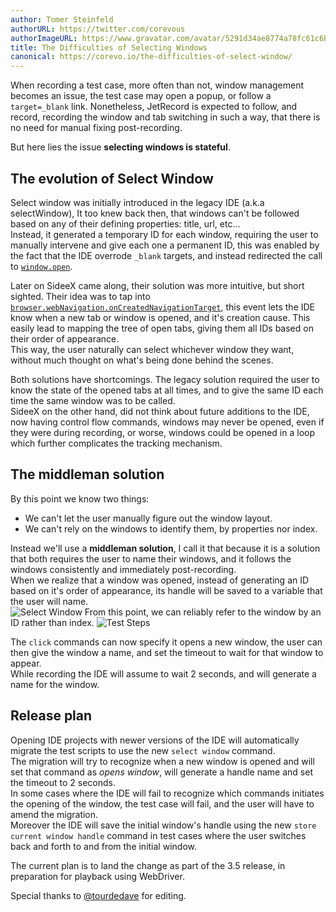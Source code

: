 ```yaml
---
author: Tomer Steinfeld
authorURL: https://twitter.com/corevous
authorImageURL: https://www.gravatar.com/avatar/5291d34ae8774a78fc61c6bd430f8425
title: The Difficulties of Selecting Windows
canonical: https://corevo.io/the-difficulties-of-select-window/
---
```


When recording a test case, more often than not, window management becomes an issue,
the test case may open a popup, or follow a `target=_blank` link.
Nonetheless, JetRecord is expected to follow, and record, recording the window and tab
switching in such a way, that there is no need for manual fixing post-recording.

But here lies the issue **selecting windows is stateful**.

<!--truncate-->

## The evolution of Select Window

Select window was initially introduced in the legacy IDE (a.k.a selectWindow),
It too knew back then, that windows can't be followed based on any of their
defining properties: title, url, etc...  
Instead, it generated a temporary ID for each window, requiring the user to
manually intervene and give each one a permanent ID, this was enabled by the fact
that the IDE overrode `_blank` targets, and instead redirected the call to
[`window.open`](https://developer.mozilla.org/en-US/docs/Web/API/Window/open).  

Later on SideeX came along, their solution was more intuitive, but short sighted.
Their idea was to tap into [`browser.webNavigation.onCreatedNavigationTarget`](https://developer.mozilla.org/en-US/docs/Mozilla/Add-ons/WebExtensions/API/webNavigation/onCreatedNavigationTarget),
this event lets the IDE know when a new tab or window is opened, and it's creation cause.
This easily lead to mapping the tree of open tabs, giving them all IDs based on their
order of appearance.  
This way, the user naturally can select whichever window they want, without much
thought on what's being done behind the scenes.  

Both solutions have shortcomings. The legacy solution required the user to know
the state of the opened tabs at all times, and to give the same ID each time the
same window was to be called.  
SideeX on the other hand, did not think about future additions to the IDE, now
having control flow commands, windows may never be opened, even if they were
during recording, or worse, windows could be opened in a loop which further
complicates the tracking mechanism.

## The middleman solution

By this point we know two things:

 - We can't let the user manually figure out the window layout.
 - We can't rely on the windows to identify them, by properties nor index.

Instead we'll use a **middleman solution**, I call it that because it is
a solution that both requires the user to name their windows, and it follows
the windows consistently and immediately post-recording.  
When we realize that a window was opened, instead of generating an ID based
on it's order of appearance, its handle will be saved to a variable that the
user will name.  
![Select Window](/selenium-ide/img/blog/1-select-window.png "Click specifies it's opened window handle name")
From this point, we can reliably refer to the window by an ID rather than index.
![Test Steps](/selenium-ide/img/blog/1-commands.png "Using the named handle to switch to the window")

The `click` commands can now specify it opens a new window, the user can then
give the window a name, and set the timeout to wait for that window to appear.  
While recording the IDE will assume to wait 2 seconds, and will generate a name
for the window.

## Release plan

Opening IDE projects with newer versions of the IDE will automatically migrate
the test scripts to use the new `select window` command.  
The migration will try to recognize when a new window is opened and will set
that command as *opens window*, will generate a handle name and set the timeout
to 2 seconds.  
In some cases where the IDE will fail to recognize which commands initiates the
opening of the window, the test case will fail, and the user will have to amend
the migration.  
Moreover the IDE will save the initial window's handle using the new `store current
window handle` command in test cases where the user switches back and forth to
and from the initial window.

The current plan is to land the change as part of the 3.5 release, in preparation
for playback using WebDriver.

Special thanks to [@tourdedave](https://twitter.com/tourdedave) for editing.
